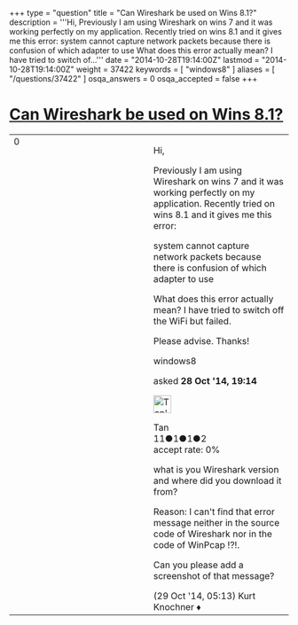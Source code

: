+++
type = "question"
title = "Can Wireshark be used on Wins 8.1?"
description = '''Hi,  Previously I am using Wireshark on wins 7 and it was working perfectly on my application. Recently tried on wins 8.1 and it gives me this error: system cannot capture network packets because there is confusion of which adapter to use What does this error actually mean? I have tried to switch of...'''
date = "2014-10-28T19:14:00Z"
lastmod = "2014-10-28T19:14:00Z"
weight = 37422
keywords = [ "windows8" ]
aliases = [ "/questions/37422" ]
osqa_answers = 0
osqa_accepted = false
+++

<div class="headNormal">

# [Can Wireshark be used on Wins 8.1?](/questions/37422/can-wireshark-be-used-on-wins-81)

</div>

<div id="main-body">

<div id="askform">

<table id="question-table" style="width:100%;"><colgroup><col style="width: 50%" /><col style="width: 50%" /></colgroup><tbody><tr class="odd"><td style="width: 30px; vertical-align: top"><div class="vote-buttons"><div id="post-37422-score" class="post-score" title="current number of votes">0</div><div id="favorite-count" class="favorite-count"></div></div></td><td><div id="item-right"><div class="question-body"><p>Hi,</p><p>Previously I am using Wireshark on wins 7 and it was working perfectly on my application. Recently tried on wins 8.1 and it gives me this error:</p><p>system cannot capture network packets because there is confusion of which adapter to use</p><p>What does this error actually mean? I have tried to switch off the WiFi but failed.</p><p>Please advise. Thanks!</p></div><div id="question-tags" class="tags-container tags">windows8</div><div id="question-controls" class="post-controls"></div><div class="post-update-info-container"><div class="post-update-info post-update-info-user"><p>asked <strong>28 Oct '14, 19:14</strong></p><img src="https://secure.gravatar.com/avatar/8682ec6319a0ebff7daad336cccab913?s=32&amp;d=identicon&amp;r=g" class="gravatar" width="32" height="32" alt="Tan&#39;s gravatar image" /><p>Tan<br />
<span class="score" title="11 reputation points">11</span><span title="1 badges"><span class="badge1">●</span><span class="badgecount">1</span></span><span title="1 badges"><span class="silver">●</span><span class="badgecount">1</span></span><span title="2 badges"><span class="bronze">●</span><span class="badgecount">2</span></span><br />
<span class="accept_rate" title="Rate of the user&#39;s accepted answers">accept rate:</span> <span title="Tan has no accepted answers">0%</span></p></div></div><div id="comments-container-37422" class="comments-container"><span id="37431"></span><div id="comment-37431" class="comment"><div id="post-37431-score" class="comment-score"></div><div class="comment-text"><p>what is you Wireshark version and where did you download it from?</p><p>Reason: I can't find that error message neither in the source code of Wireshark nor in the code of WinPcap !?!.</p><p>Can you please add a screenshot of that message?</p></div><div id="comment-37431-info" class="comment-info"><span class="comment-age">(29 Oct '14, 05:13)</span> Kurt Knochner ♦</div></div></div><div id="comment-tools-37422" class="comment-tools"></div><div class="clear"></div><div id="comment-37422-form-container" class="comment-form-container"></div><div class="clear"></div></div></td></tr></tbody></table>

</div>

</div>

